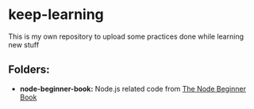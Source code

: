 keep-learning
=============

This is my own repository to upload some practices done while learning new stuff


Folders:
----
* **node-beginner-book:** Node.js related code from [The Node Beginner Book]


[The Node Beginner Book]:http://leanpub.com/nodebeginner
